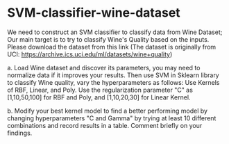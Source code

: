 # SVM-classifier-wine-dataset

We need to construct an SVM classifier to classify data from Wine Dataset; Our main target is to try to classify Wine's Quality based on the inputs. Please download the dataset from this link (The dataset is originally from UCI: https://archive.ics.uci.edu/ml/datasets/wine+quality)


a. Load Wine dataset and discover its parameters, you may need to normalize data if it improves your results.
Then use SVM in Sklearn library to classify Wine quality, vary the hyperparameters as follows: Use Kernels of RBF, Linear, and Poly. Use the regularization parameter "C" as [1,10,50,100] for RBF and Poly, and [1,10,20,30] for Linear Kernel.

b. Modify your best kernel model to find a better performing model by changing hyperparameters "C and Gamma" by trying at least 10 different combinations and record results in a table. Comment briefly on your findings.
